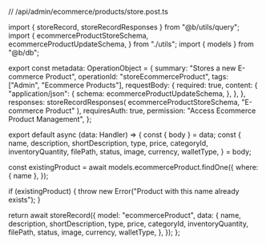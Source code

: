// /api/admin/ecommerce/products/store.post.ts

import { storeRecord, storeRecordResponses } from "@b/utils/query";
import {
  ecommerceProductStoreSchema,
  ecommerceProductUpdateSchema,
} from "./utils";
import { models } from "@b/db";

export const metadata: OperationObject = {
  summary: "Stores a new E-commerce Product",
  operationId: "storeEcommerceProduct",
  tags: ["Admin", "Ecommerce Products"],
  requestBody: {
    required: true,
    content: {
      "application/json": {
        schema: ecommerceProductUpdateSchema,
      },
    },
  },
  responses: storeRecordResponses(
    ecommerceProductStoreSchema,
    "E-commerce Product"
  ),
  requiresAuth: true,
  permission: "Access Ecommerce Product Management",
};

export default async (data: Handler) => {
  const { body } = data;
  const {
    name,
    description,
    shortDescription,
    type,
    price,
    categoryId,
    inventoryQuantity,
    filePath,
    status,
    image,
    currency,
    walletType,
  } = body;

  const existingProduct = await models.ecommerceProduct.findOne({
    where: { name },
  });

  if (existingProduct) {
    throw new Error("Product with this name already exists");
  }

  return await storeRecord({
    model: "ecommerceProduct",
    data: {
      name,
      description,
      shortDescription,
      type,
      price,
      categoryId,
      inventoryQuantity,
      filePath,
      status,
      image,
      currency,
      walletType,
    },
  });
};
